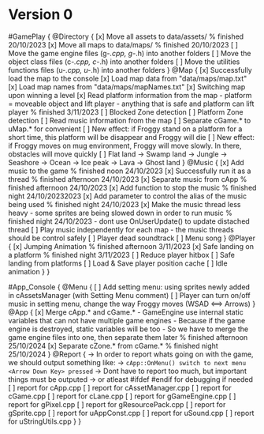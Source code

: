 # Version 0

#GamePlay
{
	@Directory
	{
		[x] Move all assets to data/assets/
		    % finished 20/10/2023
		[x] Move all maps to data/maps/
			% finished 20/10/2023
		[ ] Move the game engine files (g-*.cpp, g-*.h) into another folders
		[ ] Move the object class files (c-*.cpp, c-*.h) into another folders
		[ ] Move the utilities functions files (u-*.cpp, u-*.h) into another folders
	}
	@Map
	{
		[x] Successfully load the map to the console
		[x] Load map data from "data/maps/map<id>.txt"
		[x] Load map names from "data/maps/mapNames.txt"
		[x] Switching map upon winning a level
		[x] Read platform information from the map 
			- platform = moveable object and lift player
			- anything that is safe and platform can lift player
			% finished 3/11/2023
		[ ] Blocked Zone detection
		[ ] Platform Zone detection
		[ ] Read music information from the map
		[ ] Separate cGame.* to uMap.* for convenient
		[ ] New effect: if Froggy stand on a platform for a short time,
			this platform will be disappear and Froggy will die
		[ ] New effect: if Froggy moves on mug environment, Froggy will move slowly.
			In there, obstacles will move quickly
		[ ] Flat land -> Swamp land -> Jungle -> Seashore -> Ocean -> Ice peak -> Lava -> Ghost land
	}
	@Music
	{
		[x] Add music to the game
			% finished noon 24/10/2023
		[x] Successfully run it as a thread
			% finished afternoon 24/10/2023
		[x] Separate music from cApp
			% finished afternoon 24/10/2023
		[x] Add function to stop the music
			% finished night 24/10/20232023
		[x] Add parameter to control the alias of the music being used
			% finished night 24/10/2023
		[x] Make the music thread less heavy
			- some sprites are being slowed down in order to run music
			% finished night 24/10/2023
				- dont use OnUserUpdate() to update distached thread
		[ ] Play music independently for each map
			- the music threads should be control safely
		[ ] Player dead soundtrack
		[ ] Menu song
	}
	@Player
	{
		[x] Jumping Animation
			% finished afternoon 3/11/2023
		[x] Safe landing on a platform
			% finished night 3/11/2023
		[ ] Reduce player hitbox
		[ ] Safe landing from platforms
		[ ] Load & Save player position cache
		[ ] Idle animation
	}
}

#App_Console
{
	@Menu
	{
		[ ] Add setting menu: using sprites newly added in cAssetsManager (with Setting Menu comment)
		[ ] Player can turn on/off music in setting menu, change the way Froggy moves (WSAD <==> Arrows)
	}
	@App
	{
		[x] Merge cApp.* and cGame.*
			- GameEngine use internal static variables that can not have multiple game engines
			- Because if the game engine is destroyed, static variables will be too
			- So we have to merge the game engine files into one, then separate them later
			% finished afternoon 25/10/2024
		[x] Separate cZone.* from cGame.*
			% finished night 25/10/2024
	}
	@Report
	{
		-> In order to report whats going on with the game, we should output something like:
		-> `cApp::OnMenu() switch to next menu <Arrow Down Key> pressed`
		-> Dont have to report too much, but important things must be outputed
		-> or atleast #ifdef #endif for debugging if needed
		[ ] report for cApp.cpp
		[ ] report for cAssetManager.cpp
		[ ] report for cGame.cpp
		[ ] report for cLane.cpp
		[ ] report for gGameEngine.cpp
		[ ] report for gPixel.cpp
		[ ] report for gResourcePack.cpp
		[ ] report for gSprite.cpp
		[ ] report for uAppConst.cpp
		[ ] report for uSound.cpp
		[ ] report for uStringUtils.cpp
	}
}